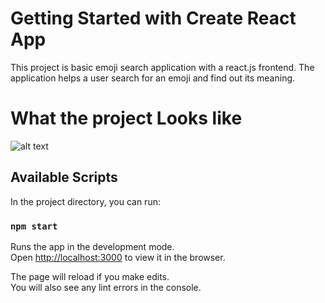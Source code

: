 # Getting Started with Create React App

This project is basic emoji search application with a react.js frontend. The application helps a user search for an emoji and find out its meaning. 

# What the project Looks like
![alt text](http://url/to/img.png)
## Available Scripts

In the project directory, you can run:

### `npm start`

Runs the app in the development mode.\
Open [http://localhost:3000](http://localhost:3000) to view it in the browser.

The page will reload if you make edits.\
You will also see any lint errors in the console.

